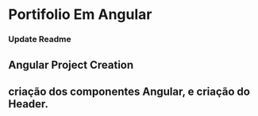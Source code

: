 # Portifolio Em Angular

### Update Readme

## Angular Project Creation 

##  criação dos componentes Angular, e criação do Header.